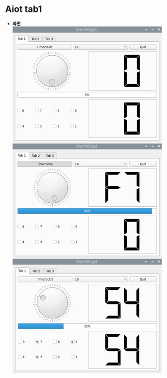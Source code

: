 # Aiot tab1

+ **화면**<br>
![Tab1](../Img/Aiot_tab1.png)
![Tab1_1](../Img/Aiot_tab1_2.png)
![Tab1_2](../Img/Aiot_tab1_3.png)
